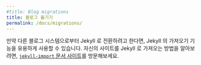 ```yaml
---
#title: Blog migrations
title: 블로그 옮기기
permalink: /docs/migrations/
---
```


<!--
If you’re switching to Jekyll from another blogging system, Jekyll’s importers
can help you with the move. To learn more about importing your site to Jekyll,
visit our [`jekyll-import` docs site](https://import.jekyllrb.com/docs/home/).
-->
만약 다른 블로그 시스템으로부터 Jekyll 로 전환하려고 한다면, Jekyll 의 가져오기
기능을 유용하게 사용할 수 있습니다. 자신의 사이트를 Jekyll 로 가져오는 방법을
알아보려면, [`jekyll-import` 문서 사이트](https://import.jekyllrb.com/docs/home/)를 방문해보세요.
